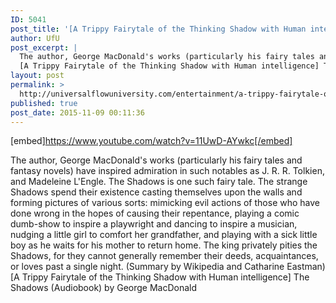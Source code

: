```yaml
---
ID: 5041
post_title: '[A Trippy Fairytale of the Thinking Shadow with Human intelligence] The Shadows'
author: UfU
post_excerpt: |
  The author, George MacDonald's works (particularly his fairy tales and fantasy novels) have inspired admiration in such notables as J. R. R. Tolkien, and Madeleine L'Engle. The Shadows is one such fairy tale. The strange Shadows spend their existence casting themselves upon the walls and forming pictures of various sorts: mimicking evil actions of those who have done wrong in the hopes of causing their repentance, playing a comic dumb-show to inspire a playwright and dancing to inspire a musician, nudging a little girl to comfort her grandfather, and playing with a sick little boy as he waits for his mother to return home. The king privately pities the Shadows, for they cannot generally remember their deeds, acquaintances, or loves past a single night. (Summary by Wikipedia and Catharine Eastman)
  [A Trippy Fairytale of the Thinking Shadow with Human intelligence] The Shadows (Audiobook) by George MacDonald
layout: post
permalink: >
  http://universalflowuniversity.com/entertainment/a-trippy-fairytale-of-the-thinking-shadow-with-human-intelligence-the-shadows/
published: true
post_date: 2015-11-09 00:11:36
---
```

[embed]https://www.youtube.com/watch?v=11UwD-AYwkc[/embed]<br>
<p>The author, George MacDonald's works (particularly his fairy tales and fantasy novels) have inspired admiration in such notables as J. R. R. Tolkien, and Madeleine L'Engle. The Shadows is one such fairy tale. The strange Shadows spend their existence casting themselves upon the walls and forming pictures of various sorts: mimicking evil actions of those who have done wrong in the hopes of causing their repentance, playing a comic dumb-show to inspire a playwright and dancing to inspire a musician, nudging a little girl to comfort her grandfather, and playing with a sick little boy as he waits for his mother to return home. The king privately pities the Shadows, for they cannot generally remember their deeds, acquaintances, or loves past a single night. (Summary by Wikipedia and Catharine Eastman)
[A Trippy Fairytale of the Thinking Shadow with Human intelligence] The Shadows (Audiobook) by George MacDonald</p>